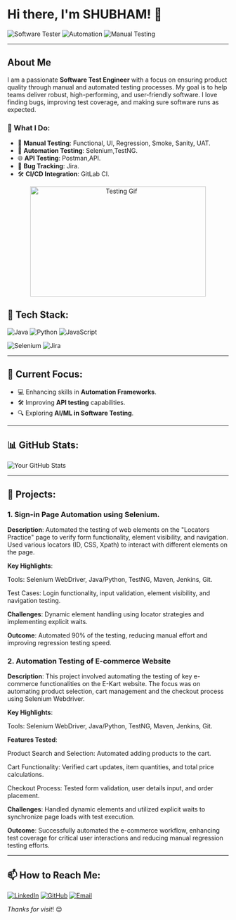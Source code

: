 # Hi there, I'm SHUBHAM! 👋

![Software Tester](https://img.shields.io/badge/Software%20Tester-QA%20Enthusiast-blue) ![Automation](https://img.shields.io/badge/Test%20Automation-Selenium-green) ![Manual Testing](https://img.shields.io/badge/Manual%20Testing-Functional%20%7C%20Regression%20%7C%20UAT-orange)

---

## About Me

I am a passionate **Software Test Engineer** with a focus on ensuring product quality through manual and automated testing processes. My goal is to help teams deliver robust, high-performing, and user-friendly software. I love finding bugs, improving test coverage, and making sure software runs as expected.

### 🚀 What I Do:

- 🧪 **Manual Testing**: Functional, UI, Regression, Smoke, Sanity, UAT.
- 🤖 **Automation Testing**: Selenium,TestNG.
- 🌐 **API Testing**: Postman,API.
- 🐛 **Bug Tracking**: Jira.
- 🛠 **CI/CD Integration**: GitLab CI.

<p align="center">
  <img src="https://media.giphy.com/media/f3iwJFOVOwuy7K6FFw/giphy.gif" width="400" height="250" alt="Testing Gif">
</p>

## 🔧 Tech Stack:

![Java](https://img.shields.io/badge/Java-ED8B00?style=for-the-badge&logo=java&logoColor=white)
![Python](https://img.shields.io/badge/Python-3776AB?style=for-the-badge&logo=python&logoColor=white)
![JavaScript](https://img.shields.io/badge/JavaScript-323330?style=for-the-badge&logo=javascript&logoColor=F7DF1E)

![Selenium](https://img.shields.io/badge/Selenium-43B02A?style=for-the-badge&logo=selenium&logoColor=white)
![Jira](https://img.shields.io/badge/Jira-0052CC?style=for-the-badge&logo=jira&logoColor=white)

---

## 🌱 Current Focus:

- 💻 Enhancing skills in **Automation Frameworks**.
- 🛠 Improving **API testing** capabilities.
- 🔍 Exploring **AI/ML in Software Testing**.

---

## 📊 GitHub Stats:

![Your GitHub Stats](https://github-readme-stats.vercel.app/api?username=yourusername&show_icons=true&theme=radical)

---

## 🚀 Projects:

### 1. Sign-in Page Automation using Selenium.
**Description**: Automated the testing of web elements on the "Locators Practice" page to verify form functionality, element visibility, and navigation. Used various locators (ID, CSS, Xpath) to interact with different elements on the page.

**Key Highlights**:

Tools: Selenium WebDriver, Java/Python, TestNG, Maven, Jenkins, Git.

Test Cases: Login functionality, input validation, element visibility, and navigation testing.

**Challenges**: Dynamic element handling using locator strategies and implementing explicit waits.

**Outcome**: Automated 90% of the testing, reducing manual effort and improving regression testing speed.

### 2. Automation Testing of E-commerce Website
**Description**: This project involved automating the testing of key e-commerce functionalities on the E-Kart website. The focus was on automating product selection, cart management and the checkout process using Selenium Webdriver.

**Key Highlights**:

Tools: Selenium WebDriver, Java/Python, TestNG, Maven, Jenkins, Git.

**Features Tested**:

Product Search and Selection: Automated adding products to the cart.

Cart Functionality: Verified cart updates, item quantities, and total price calculations.

Checkout Process: Tested form validation, user details input, and order placement.

**Challenges**: Handled dynamic elements and utilized explicit waits to synchronize page loads with test execution. 
   
**Outcome**:  Successfully automated the e-commerce workflow, enhancing test coverage for critical user interactions and reducing manual regression testing efforts.

---

## 📫 How to Reach Me:

[![LinkedIn](https://img.shields.io/badge/LinkedIn-0077B5?style=for-the-badge&logo=linkedin&logoColor=white)](https://www.linkedin.com/in/shubham-dixit-11985a185)
[![GitHub](https://img.shields.io/badge/GitHub-100000?style=for-the-badge&logo=github&logoColor=white)](https://github.com/MrSsd111)
[![Email](https://img.shields.io/badge/Email-D14836?style=for-the-badge&logo=gmail&logoColor=white)](mailto:shubhadixit111@gmail.com)


*Thanks for visit*! 😊
